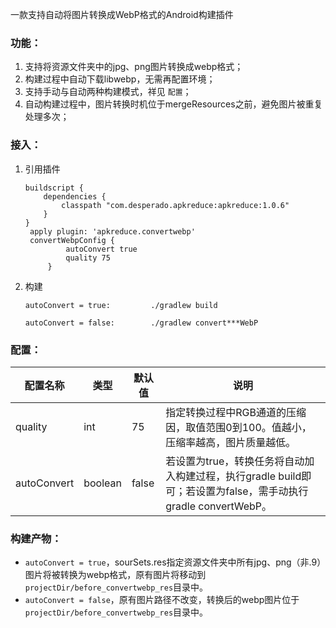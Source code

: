 一款支持自动将图片转换成WebP格式的Android构建插件

### 功能：
1. 支持将资源文件夹中的jpg、png图片转换成webp格式；
2. 构建过程中自动下载libwebp，无需再配置环境；
3. 支持手动与自动两种构建模式，祥见 `配置`；
4. 自动构建过程中，图片转换时机位于mergeResources之前，避免图片被重复处理多次；

### 接入：
1. 引用插件
    ```
    buildscript {
        dependencies {
            classpath "com.desperado.apkreduce:apkreduce:1.0.6"
        }
    }
     apply plugin: 'apkreduce.convertwebp'
     convertWebpConfig {
             autoConvert true
             quality 75
         }

2. 构建
    ```
    autoConvert = true:         ./gradlew build

    autoConvert = false:        ./gradlew convert***WebP
    ```

### 配置：
配置名称 |  类型 | 默认值 | 说明
------- | ------- | ------- | -------
quality | int | 75 | 指定转换过程中RGB通道的压缩因，取值范围0到100。值越小，压缩率越高，图片质量越低。
autoConvert | boolean | false | 若设置为true，转换任务将自动加入构建过程，执行gradle build即可；若设置为false，需手动执行gradle convertWebP。

### 构建产物：
- ```autoConvert = true```，sourSets.res指定资源文件夹中所有jpg、png（非.9）图片将被转换为webp格式，原有图片将移动到```projectDir/before_convertwebp_res```目录中。
- ```autoConvert = false```，原有图片路径不改变，转换后的webp图片位于```projectDir/before_convertwebp_res```目录中。
